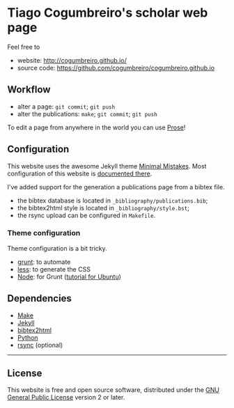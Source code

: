 # Tiago Cogumbreiro's scholar web page

Feel free to 

* website: http://cogumbreiro.github.io/
* source code: https://github.com/cogumbreiro/cogumbreiro.github.io

## Workflow

* alter a page: `git commit`; `git push`
* alter the publications: `make`; `git commit`; `git push`

To edit a page from anywhere in the world you can use
[Prose](http://prose.io/)!

## Configuration

This website uses the awesome Jekyll theme
[Minimal Mistakes](http://mmistakes.github.io/minimal-mistakes). Most
configuration of this website is
[documented there](http://mmistakes.github.io/minimal-mistakes/theme-setup/).

I've added support for the generation a publications page from a bibtex file.
* the bibtex database is located in `_bibliography/publications.bib`;
* the bibtex2html style is located in `_bibliography/style.bst`;
* the rsync upload can be configured in `Makefile`.

### Theme configuration

Theme configuration is a bit tricky.

* [grunt](http://gruntjs.com/): to automate
* [less](http://lesscss.org/): to generate the CSS
* [Node](http://nodejs.org/): for Grunt ([tutorial for Ubuntu](http://howtonode.org/how-to-install-nodejs))
 

## Dependencies

* [Make](https://www.gnu.org/software/make/)
* [Jekyll](http://jekyllrb.com)
* [bibtex2html](https://www.lri.fr/~filliatr/bibtex2html/)
* [Python](http://www.python.org/)
* [rsync](https://rsync.samba.org/) (optional)

---

## License

This website is free and open source software, distributed under the
[GNU General Public License](https://www.gnu.org/licenses/gpl.html) version 2
or later.
